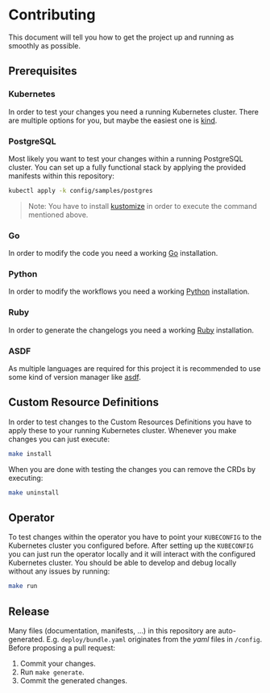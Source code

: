 # Contributing

This document will tell you how to get the project up and running as smoothly as possible.

## Prerequisites

### Kubernetes

In order to test your changes you need a running Kubernetes cluster. There are multiple
options for you, but maybe the easiest one is [kind](https://kind.sigs.k8s.io/).

### PostgreSQL

Most likely you want to test your changes within a running PostgreSQL cluster. You can
set up a fully functional stack by applying the provided manifests within this repository:

```sh
kubectl apply -k config/samples/postgres
```

> Note: You have to install [kustomize](https://github.com/kubernetes-sigs/kustomize) in order to execute the command
> mentioned above.

### Go

In order to modify the code you need a working [Go](https://github.com/golang/go) installation.

### Python

In order to modify the workflows you need a working [Python](https://www.python.org/) installation.

### Ruby

In order to generate the changelogs you need a working [Ruby](https://www.ruby-lang.org/en/) installation.

### ASDF

As multiple languages are required for this project it is recommended to use some kind of version manager
like [asdf](https://github.com/asdf-vm/asdf).

## Custom Resource Definitions

In order to test changes to the Custom Resources Definitions you have to apply these to your running
Kubernetes cluster. Whenever you make changes you can just execute:

```sh
make install
```

When you are done with testing the changes you can remove the CRDs by executing:

```sh
make uninstall
```

## Operator

To test changes within the operator you have to point your `KUBECONFIG` to the Kubernetes
cluster you configured before. After setting up the `KUBECONFIG` you can just run the
operator locally and it will interact with the configured Kubernetes cluster. You should
be able to develop and debug locally without any issues by running:

```sh
make run
```

## Release

Many files (documentation, manifests, ...) in this repository are
auto-generated. E.g. `deploy/bundle.yaml` originates from the *yaml* files in
`/config`. Before proposing a pull request:

1. Commit your changes.
2. Run `make generate`.
3. Commit the generated changes.
